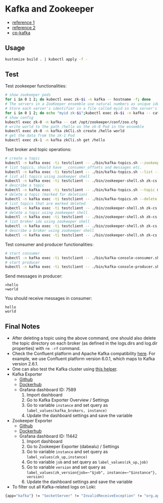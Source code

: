 # Kafka and Zookeeper
- [reference 1](https://kow3ns.github.io/kubernetes-zookeeper/manifests/)
- [reference 2](https://kubernetes.io/blog/2017/09/kubernetes-statefulsets-daemonsets/)
- [cp-kafka](https://github.com/confluentinc/cp-helm-charts/tree/master/charts/cp-kafka)
## Usage
```bash
kustomize build . | kubectl apply -f -
```
## Test
Test zookeeper functionalities:
```bash
# show zookeeper pods
for i in 0 1 2; do kubectl exec zk-$i -n kafka -- hostname -f; done
# The servers in a ZooKeeper ensemble use natural numbers as unique identifiers
# Store each server's identifier in a file called myid in the server's data directory
for i in 0 1 2; do echo "myid zk-$i";kubectl exec zk-$i -n kafka -- cat /var/lib/zookeeper/data/myid; done
# show config
kubectl exec zk-0 -n kafka -- cat /opt/zookeeper/conf/zoo.cfg
# write world to the path /hello on the zk-0 Pod in the ensemble
kubectl exec zk-0 -n kafka zkCli.sh create /hello world
# get the data from the zk-1 Pod
kubectl exec zk-1 -n kafka zkCli.sh get /hello
```
Test broker and topic operations:
```bash
# create a topic
kubectl -n kafka exec -ti testclient -- ./bin/kafka-topics.sh --zookeeper zk-cs.kafka.svc.cluster.local:2181 --topic messages --create --partitions 1 --replication-factor 3
# list topics, should have __consumer_offsets and messages etc.
kubectl -n kafka exec -ti testclient -- ./bin/kafka-topics.sh --list --zookeeper zk-cs.kafka.svc.cluster.local:2181
# list all topics using zookeeper shell
kubectl -n kafka exec -ti testclient -- ./bin/zookeeper-shell.sh zk-cs.kafka.svc.cluster.local:2181 ls /brokers/topics
# describe a topic
kubectl -n kafka exec -ti testclient -- ./bin/kafka-topics.sh --topic messages --describe --zookeeper zk-cs.kafka.svc.cluster.local:2181
# delete a topic (marked for deletion)
kubectl -n kafka exec -ti testclient -- ./bin/kafka-topics.sh --delete --topic messages  --zookeeper zk-cs.kafka.svc.cluster.local:2181
# list topics that are marked deleted
kubectl -n kafka exec -ti testclient -- ./bin/zookeeper-shell.sh zk-cs.kafka.svc.cluster.local:2181 ls /admin/delete_topics
# delete a topic using zookeeper shell
kubectl -n kafka exec -ti testclient -- ./bin/zookeeper-shell.sh zk-cs.kafka.svc.cluster.local:2181 rmr /brokers/topics/messages
# list broker ids using zookeeper shell
kubectl -n kafka exec -ti testclient -- ./bin/zookeeper-shell.sh zk-cs.kafka.svc.cluster.local:2181 ls /brokers/ids
# describe a broker using zookeeper shell
kubectl -n kafka exec -ti testclient -- ./bin/zookeeper-shell.sh zk-cs.kafka.svc.cluster.local:2181 get /brokers/ids/2
```
Test consumer and producer functionalities:
```bash
# start consumer
kubectl -n kafka exec -ti testclient -- ./bin/kafka-console-consumer.sh --bootstrap-server kafka-0.kafka-hs.kafka.svc.cluster.local:9092 --topic messages --from-beginning
# start producer
kubectl -n kafka exec -ti testclient -- ./bin/kafka-console-producer.sh --broker-list kafka-0.kafka-hs.kafka.svc.cluster.local:9092,kafka-1.kafka-hs.kafka.svc.cluster.local:9092,kafka-2.kafka-hs.kafka.svc.cluster.local:9092 --topic messages
```
Send messages in producer:
```
>hello
>world
```
You should receive messages in consumer:
```
hello
world
```
## Final Notes
- After deleting a topic using the above command, one should also delete the topic directory on each broker (as defined in the logs.dirs and log.dir properties) with `rm -rf` command.
- Check the Confluent platform and Apache Kafka compatibility [here](https://docs.confluent.io/platform/current/installation/versions-interoperability.html). For example, we use Confluent platform version 6.0.1, which maps to Kafka version 2.6.1.
- One can also test the Kafka cluster using [this helper](https://github.com/rmoff/kafka-listeners/tree/master/golang).
- Kafka Exporter
    - [Github](https://github.com/danielqsj/kafka_exporter)
    - [Dockerhub](https://hub.docker.com/r/danielqsj/kafka-exporter)
    - Grafana dashboard ID: 7589
        1. Import dashboard
        2. Go to Kafka Exporter Overview / Settings
        3. Go to variable `instance` and set query as `label_values(kafka_brokers, instance)`
        4. Update the dashboard settings and save the variable
- Zookeeper Exporter
    - [Github](https://github.com/dabealu/zookeeper-exporter)
    - [Dockerhub](https://hub.docker.com/r/bitnami/zookeeper-exporter)
    - Grafana dashboard ID: 11442
        1. Import dashboard
        2. Go to Zookeeper Exporter (dabealu) / Settings
        3. Go to variable `instance` and set query as `label_values(zk_up,instance)`
        4. Go to variable `job` and set query as `label_values(zk_up,job)`
        5. Go to variable `version` and set query as `label_values(zk_version{job=~"$job", instance=~"$instance"}, version)`
        6. Update the dashboard settings and save the variable
- To filter out all Kafka-related logs on Loki:
```bash
{app="kafka"} != "SocketServer" != "InvalidReceiveException" != "org.apache.kafka.common.network" != "Thread.java" != "kafka_exporter.go"
```

